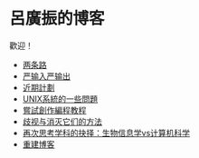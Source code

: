 # 呂廣振的博客

歡迎！


* <a href="./两条路.xhtml">两条路</a>
* <a href="./严输入严输出.xhtml">严输入严输出</a>
* <a href="./近期計劃.xhtml">近期計劃</a>
* <a href="./UNIX系統的一些問題.xhtml">UNIX系統的一些問題</a>
* <a href="./嘗試創作編程教程.xhtml">嘗試創作編程教程</a>
* <a href="./歧视与消灭它们的方法.xhtml">歧视与消灭它们的方法</a>
* <a href="./生信还是CS.xhtml">再次思考学科的抉择：生物信息学vs计算机科学</a>
* <a href="./重建博客.xhtml">重建博客</a>
